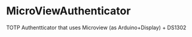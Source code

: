 MicroViewAuthenticator
======================

TOTP Authentticator that uses Microview (as Arduino+Display) +  DS1302  
